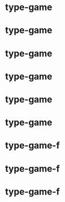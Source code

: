 # type-game
# type-game
# type-game
# type-game
# type-game
# type-game
# type-game-f
# type-game-f
# type-game-f
